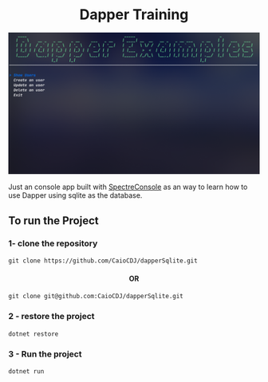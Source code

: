 
<h1 align="center">Dapper Training</h1>

<img src="./imgs/home.png">

<br>

Just an console app built with <a href="https://spectreconsole.net/">SpectreConsole</a> as an way 
to learn how to use Dapper using sqlite as the database.


## To run the Project


### 1- clone the repository

    git clone https://github.com/CaioCDJ/dapperSqlite.git

<h4 align="center">OR</h4>

    git clone git@github.com:CaioCDJ/dapperSqlite.git
### 2 - restore the project 

    dotnet restore

### 3 - Run the project

    dotnet run
